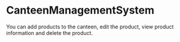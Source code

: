 # CanteenManagementSystem
You can add products to the canteen, edit the product, view product information and delete the product.
